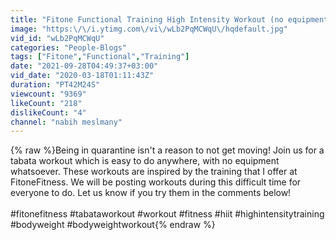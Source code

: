```yaml
---
title: "Fitone Functional Training High Intensity Workout (no equipment needed)!"
image: "https:\/\/i.ytimg.com\/vi\/wLb2PqMCWqU\/hqdefault.jpg"
vid_id: "wLb2PqMCWqU"
categories: "People-Blogs"
tags: ["Fitone","Functional","Training"]
date: "2021-09-28T04:49:37+03:00"
vid_date: "2020-03-18T01:11:43Z"
duration: "PT42M24S"
viewcount: "9369"
likeCount: "218"
dislikeCount: "4"
channel: "nabih meslmany"
---
```

{% raw %}Being in quarantine isn't a reason to not get moving! Join us for a tabata workout which is easy to do anywhere, with no equipment whatsoever. These workouts are inspired by the training that I offer at FitoneFitness. We will be posting workouts during this difficult time for everyone to do. Let us know if you try them in the comments below! <br /><br />#fitonefitness #tabataworkout #workout #fitness #hiit #highintensitytraining #bodyweight #bodyweightworkout{% endraw %}
